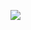 ![](https://www.nta.go.jp/tmp/7d93e233-2421-4095-9f44-21de63e1ca0e/images/56d8fc0233bcf4cb578845e646f19a154751e71186a164d7a2f9aa8a936ab426.jpg)